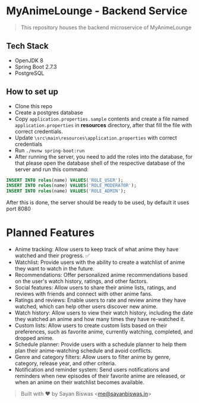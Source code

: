# MyAnimeLounge - Backend Service

> This repository houses the backend microservice of MyAnimeLounge

## Tech Stack
- OpenJDK 8
- Spring Boot 2.7.3
- PostgreSQL

## How to set up
- Clone this repo
- Create a postgres database
- Copy `application.properties.sample` contents and create a file named `application.properties` in **resources** directory, after that fill the file with correct credentials.
- Update `\src\main\resources\application.properties` with correct credentials
- Run `./mvnw spring-boot:run`
- After running the server, you need to add the roles into the database,
for that please open the database shell of the respective database of the server and run this command:

```sql
INSERT INTO roles(name) VALUES('ROLE_USER');
INSERT INTO roles(name) VALUES('ROLE_MODERATOR');
INSERT INTO roles(name) VALUES('ROLE_ADMIN');
```

After this is done, the server should be ready to be used, by default it uses port 8080

# Planned Features
- Anime tracking: Allow users to keep track of what anime they have watched and their progress. ✅
- Watchlist: Provide users with the ability to create a watchlist of anime they want to watch in the future.
- Recommendations: Offer personalized anime recommendations based on the user's watch history, ratings, and other factors.
- Social features: Allow users to share their anime lists, ratings, and reviews with friends and connect with other anime fans.
- Ratings and reviews: Enable users to rate and review anime they have watched, which can help other users discover new anime.
- Watch history: Allow users to view their watch history, including the date they watched an anime and how many times they have re-watched it.
- Custom lists: Allow users to create custom lists based on their preferences, such as favorite anime, currently watching, completed, and dropped anime.
- Schedule planner: Provide users with a schedule planner to help them plan their anime-watching schedule and avoid conflicts.
- Genre and category filters: Allow users to filter anime by genre, category, release year, and other criteria.
- Notification and reminder system: Send users notifications and reminders when new episodes of their favorite anime are released, or when an anime on their watchlist becomes available.

> Built with ❤️ by Sayan Biswas <[me@sayanbiswas.in](mailto:me@sayanbiswas.in)>
